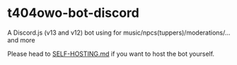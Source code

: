 # t404owo-bot-discord
A Discord.js (v13 and v12) bot using for music/npcs(tuppers)/moderations/... and more

Please head to [SELF-HOSTING.md](./SELF-HOSTING.md) if you want to host the bot yourself.
